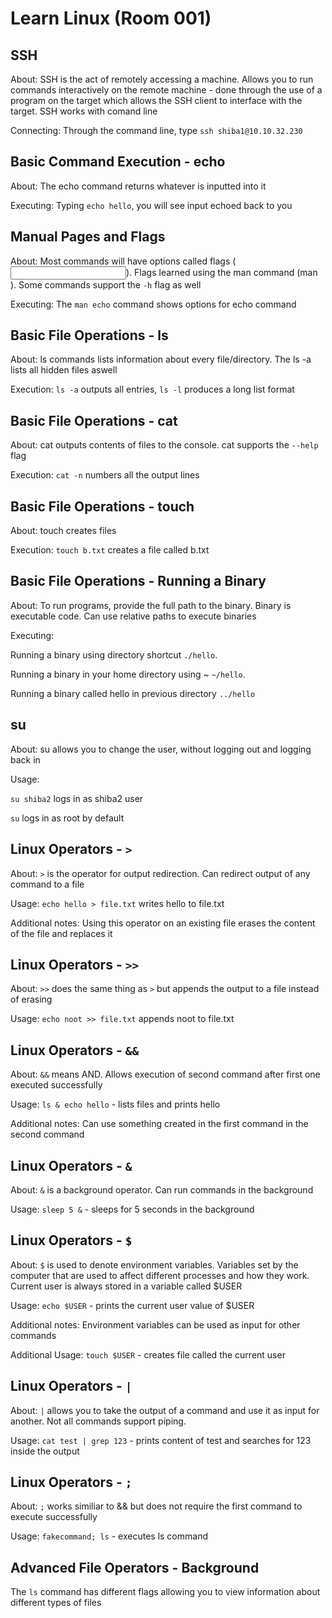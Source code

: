 # Learn Linux (Room 001)

## SSH

About: SSH is the act of remotely accessing a machine. Allows you to run commands interactively on the remote machine - done through the use of a program on the target which allows the SSH client to interface with the target. SSH works with comand line

Connecting: Through the command line, type `ssh shiba1@10.10.32.230`

## Basic Command Execution - echo

About: The echo command returns whatever is inputted into it

Executing: Typing `echo hello`, you will see input echoed back to you

## Manual Pages and Flags

About: Most commands will have options called flags (<command> <flag> <input>). Flags learned using the man command (man <command>). Some commands support the `-h` flag as well

Executing: The `man echo` command shows options for echo command

## Basic File Operations - ls

About: ls commands lists information about every file/directory. The ls -a lists all hidden files aswell

Execution: `ls -a` outputs all entries, `ls -l` produces a long list format

## Basic File Operations - cat

About: cat outputs contents of files to the console. cat supports the `--help` flag

Execution: `cat -n` numbers all the output lines

## Basic File Operations - touch

About: touch creates files

Execution: `touch b.txt` creates a file called b.txt

## Basic File Operations - Running a Binary

About: To run programs, provide the full path to the binary. Binary is executable code. Can use relative paths to execute binaries

Executing: 

Running a binary using directory shortcut `./hello`. 

Running a binary in your home directory using ~ `~/hello`.

Running a binary called hello in previous directory `../hello`


## su

About: su allows you to change the user, without logging out and logging back in 

Usage: 	

`su shiba2` logs in as shiba2 user
        
`su` logs in as root by default	

## Linux Operators - `>`

About: `>` is the operator for output redirection. Can redirect output of any command to a file

Usage: `echo hello > file.txt` writes hello to file.txt

Additional notes: Using this operator on an existing file erases the content of the file and replaces it

## Linux Operators - `>>`

About: `>>` does the same thing as `>` but appends the output to a file instead of erasing

Usage: `echo noot >> file.txt` appends noot to file.txt

## Linux Operators - `&&`

About: `&&` means AND. Allows execution of second command after first one executed successfully

Usage: `ls & echo hello` - lists files and prints hello

Additional notes: Can use something created in the first command in the second command

## Linux Operators - `&`

About: `&` is a background operator. Can run commands in the background

Usage: `sleep 5 &` - sleeps for 5 seconds in the background

## Linux Operators - `$`

About: `$` is used to denote environment variables. Variables set by the computer that are used to affect different processes and how they work. Current user is always stored in a variable called $USER

Usage: `echo $USER` - prints the current user value of $USER

Additional notes: Environment variables can be used as input for other commands

Additional Usage: `touch $USER` - creates file called the current user

## Linux Operators - `|`

About: `|` allows you to take the output of a command and use it as input for another. Not all commands support piping.

Usage: `cat test | grep 123` - prints content of test and searches for 123 inside the output

## Linux Operators - `;`

About: `;` works similiar to && but does not require the first command to execute successfully

Usage: `fakecommand; ls` - executes ls command

## Advanced File Operators - Background

The `ls` command has different flags allowing you to view information about different types of files

